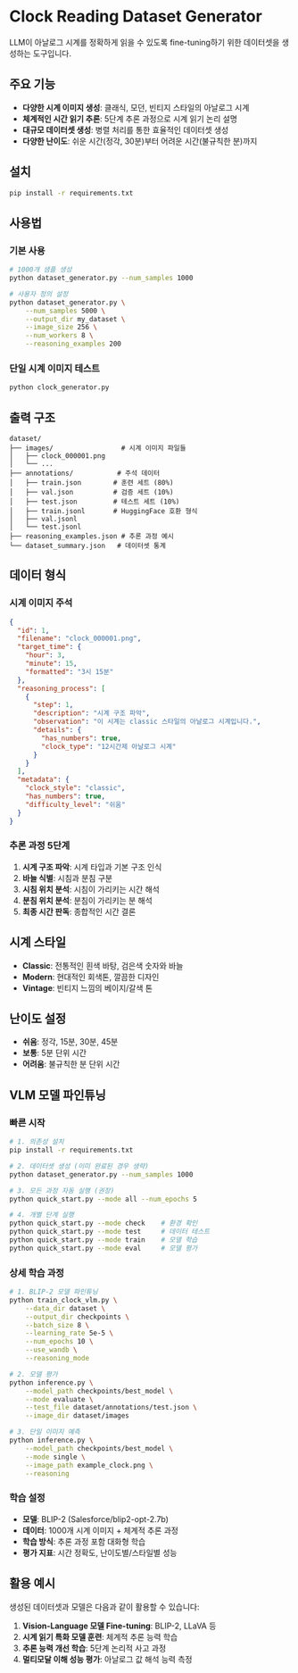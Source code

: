 # Clock Reading Dataset Generator

LLM이 아날로그 시계를 정확하게 읽을 수 있도록 fine-tuning하기 위한 데이터셋을 생성하는 도구입니다.

## 주요 기능

- **다양한 시계 이미지 생성**: 클래식, 모던, 빈티지 스타일의 아날로그 시계
- **체계적인 시간 읽기 추론**: 5단계 추론 과정으로 시계 읽기 논리 설명
- **대규모 데이터셋 생성**: 병렬 처리를 통한 효율적인 데이터셋 생성
- **다양한 난이도**: 쉬운 시간(정각, 30분)부터 어려운 시간(불규칙한 분)까지

## 설치

```bash
pip install -r requirements.txt
```

## 사용법

### 기본 사용

```bash
# 1000개 샘플 생성
python dataset_generator.py --num_samples 1000

# 사용자 정의 설정
python dataset_generator.py \
    --num_samples 5000 \
    --output_dir my_dataset \
    --image_size 256 \
    --num_workers 8 \
    --reasoning_examples 200
```

### 단일 시계 이미지 테스트

```bash
python clock_generator.py
```

## 출력 구조

```
dataset/
├── images/                 # 시계 이미지 파일들
│   ├── clock_000001.png
│   └── ...
├── annotations/           # 주석 데이터
│   ├── train.json        # 훈련 세트 (80%)
│   ├── val.json          # 검증 세트 (10%)
│   ├── test.json         # 테스트 세트 (10%)
│   ├── train.jsonl       # HuggingFace 호환 형식
│   ├── val.jsonl
│   └── test.jsonl
├── reasoning_examples.json # 추론 과정 예시
└── dataset_summary.json   # 데이터셋 통계
```

## 데이터 형식

### 시계 이미지 주석

```json
{
  "id": 1,
  "filename": "clock_000001.png",
  "target_time": {
    "hour": 3,
    "minute": 15,
    "formatted": "3시 15분"
  },
  "reasoning_process": [
    {
      "step": 1,
      "description": "시계 구조 파악",
      "observation": "이 시계는 classic 스타일의 아날로그 시계입니다.",
      "details": {
        "has_numbers": true,
        "clock_type": "12시간제 아날로그 시계"
      }
    }
  ],
  "metadata": {
    "clock_style": "classic",
    "has_numbers": true,
    "difficulty_level": "쉬움"
  }
}
```

### 추론 과정 5단계

1. **시계 구조 파악**: 시계 타입과 기본 구조 인식
2. **바늘 식별**: 시침과 분침 구분
3. **시침 위치 분석**: 시침이 가리키는 시간 해석
4. **분침 위치 분석**: 분침이 가리키는 분 해석  
5. **최종 시간 판독**: 종합적인 시간 결론

## 시계 스타일

- **Classic**: 전통적인 흰색 바탕, 검은색 숫자와 바늘
- **Modern**: 현대적인 회색톤, 깔끔한 디자인
- **Vintage**: 빈티지 느낌의 베이지/갈색 톤

## 난이도 설정

- **쉬움**: 정각, 15분, 30분, 45분
- **보통**: 5분 단위 시간
- **어려움**: 불규칙한 분 단위 시간

## VLM 모델 파인튜닝

### 빠른 시작

```bash
# 1. 의존성 설치
pip install -r requirements.txt

# 2. 데이터셋 생성 (이미 완료된 경우 생략)
python dataset_generator.py --num_samples 1000

# 3. 모든 과정 자동 실행 (권장)
python quick_start.py --mode all --num_epochs 5

# 4. 개별 단계 실행
python quick_start.py --mode check    # 환경 확인
python quick_start.py --mode test     # 데이터 테스트  
python quick_start.py --mode train    # 모델 학습
python quick_start.py --mode eval     # 모델 평가
```

### 상세 학습 과정

```bash
# 1. BLIP-2 모델 파인튜닝
python train_clock_vlm.py \
    --data_dir dataset \
    --output_dir checkpoints \
    --batch_size 8 \
    --learning_rate 5e-5 \
    --num_epochs 10 \
    --use_wandb \
    --reasoning_mode

# 2. 모델 평가
python inference.py \
    --model_path checkpoints/best_model \
    --mode evaluate \
    --test_file dataset/annotations/test.json \
    --image_dir dataset/images

# 3. 단일 이미지 예측
python inference.py \
    --model_path checkpoints/best_model \
    --mode single \
    --image_path example_clock.png \
    --reasoning
```

### 학습 설정

- **모델**: BLIP-2 (Salesforce/blip2-opt-2.7b)
- **데이터**: 1000개 시계 이미지 + 체계적 추론 과정
- **학습 방식**: 추론 과정 포함 대화형 학습
- **평가 지표**: 시간 정확도, 난이도별/스타일별 성능

## 활용 예시

생성된 데이터셋과 모델은 다음과 같이 활용할 수 있습니다:

1. **Vision-Language 모델 Fine-tuning**: BLIP-2, LLaVA 등
2. **시계 읽기 특화 모델 훈련**: 체계적 추론 능력 학습
3. **추론 능력 개선 학습**: 5단계 논리적 사고 과정
4. **멀티모달 이해 성능 평가**: 아날로그 값 해석 능력 측정
